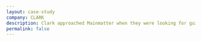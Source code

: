 ```yaml
---
layout: case-study
company: CLARK
description: Clark approached Mainmatter when they were looking for guidance on how to solidify the codebase of their insurance management app. We conducted a thorough review, presented the workshop to the team and layed out a plan for addressing the identified issues.
permalink: false
---
```

